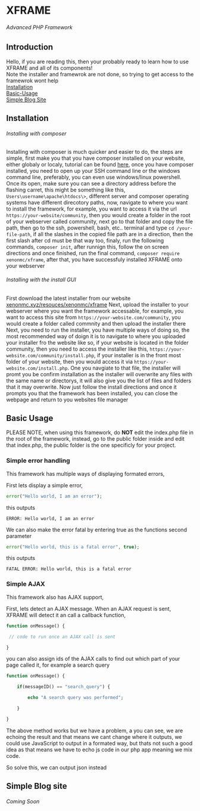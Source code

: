 # XFRAME
###### Advanced PHP Framework
 
## Introduction
Hello, if you are reading this, then your probably ready to learn how to use XFRAME and all of its components! <br>
Note the installer and framewrok are not done, so trying to get access to the framewrok wont help <br>
[Installation](#Installation)<br>
[Basic-Usage](#Basic-Usage)<br>
[Simple Blog Site](#Simple-Blog-Site)

## Installation

###### Installing with composer

Installing with composer is much quicker and easier to do, the steps are simple, first make you that you have composer installed on your website, either globaly or localy, tutorial can be found [here](https://getcomposer.org), once you have composer installed, you need to open up your SSH command line or the windows command line, preferably, you can even use windows/linux powershell. Once its open, make sure you can see a directory address before the flashing carret, this might be something like this, `Users\username\apache\htdocs\>`, different server and composer operating systems have different direcotory paths, now, navigate to where you want to install the framework, for example, you want to access it via the url `https://your-website/community`, then you would create a folder in the root of your webserver called community, next go to that folder and copy the file path, then go to the ssh, powershell, bash, etc.. terminal and type `cd /your-file-path`, if all the slashes in the copied file path are in a direction, then the first slash after cd must be that way too, finaly, run the following commands, `composer init`, after runnign this, follow the on screen directions and once finished, run the final command, `composer require xenonmc/xframe`, after that, you have successfuly installed XFRAME onto your webserver

###### Installing with the install GUI
First download the latest installer from our website <br>
[xenonmc.xyz/resouces/xenonmc/xframe](https://xenonmc.xyz/resources/xenonmc/xframe)
Next, upload the installer to your webserver where you want the framework accessable, for example, you want to access this site from `https://your-website.com/community`, you would create a folder called commnity and then upload the installer there 
Next, you need to run the installer, you have multiple ways of doing so, the most recommended way of doign it is to navigate to where you uploaded your installer fro the website like so, if your website is located in the folder community, then you need to access the installer like this, `https://your-website.com/community/install.php`, if your installer is in the front most folder of your website, then you would access it via `https://your-website.com/install.php`. One you navgiate to that file, the installer will promt you be confirm installation as the installer will overwrite any files with the same name or directorys, it will also give you the list of files and folders that it may overwrite. Now just follow the install directions and once it prompts you that the framework has been installed, you can close the webpage and return to you websites file manager

## Basic Usage
PLEASE NOTE, when using this framework, do **NOT** edit the index.php file in the root of the framework, instead, go to the public folder inside and edit that index.php,
the public folder is the one specificly for your project.

### Simple error handling

This framework has multiple ways of displaying formated errors,

First lets display a simple error, 
```php
error("Hello world, I am an error");
```
this outputs
```
ERROR: Hello world, I am an error
```


We can also make the error fatal by entering true as the functions second parameter
```php
error("Hello world, this is a fatal error", true);
```
this outputs
```
FATAL ERROR: Hello world, this is a fatal error
```

### Simple AJAX

This framework also has AJAX support,

First, lets detect an AJAX message. When an AJAX request is sent, XFRAME will detect it an call a callback function, 
```php
function onMessage() {

 // code to run once an AJAX call is sent

}
```

you can also assign ids of the AJAX calls to find out which part of your page called it, for example a search query
```php
function onMessage() {

    if(messageID() == "search_query") {

        echo "A search query was performed";

    }

}
```

The above method works but we have a problem, a you can see, we are echoing the result and that means we cant change where it outputs, we could use JavaScript to output in a formated way, but thats not such a good idea as that means we have to echo js code in our php app meaning we mix code. 

So solve this, we can output json instead
## Simple Blog site
###### Coming Soon
